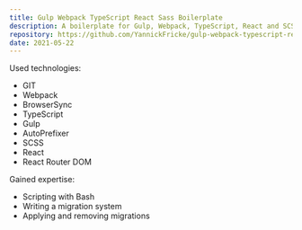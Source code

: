 ```yaml
---
title: Gulp Webpack TypeScript React Sass Boilerplate
description: A boilerplate for Gulp, Webpack, TypeScript, React and SCSS
repository: https://github.com/YannickFricke/gulp-webpack-typescript-react-sass-boilerplate
date: 2021-05-22
---
```


Used technologies:

- GIT
- Webpack
- BrowserSync
- TypeScript
- Gulp
- AutoPrefixer
- SCSS
- React
- React Router DOM

Gained expertise:

- Scripting with Bash
- Writing a migration system
- Applying and removing migrations

